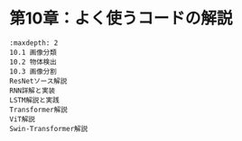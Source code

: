 # 第10章：よく使うコードの解説
```{toctree}
:maxdepth: 2
10.1 画像分類
10.2 物体検出
10.3 画像分割
ResNetソース解説
RNN詳解と実装
LSTM解説と実践
Transformer解説
ViT解説
Swin-Transformer解説
```
